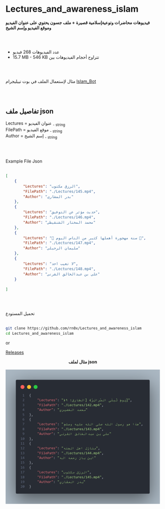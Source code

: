 # Lectures_and_awareness_islam

<b>فيديوهات محاضرات وتوعيةإسلامية قصيرة + ملف جسون يحتوي على عنوان الفيديو وموقع الفيديو وإسم الشيخ</b><br>

<br><br>

- عدد الفيديوهات 268 فيديو
- 15.7 MB - 546 KB تتراوح أحجام الفيديوهات بين

<br><br>

مثال لإستعمال الملف في بوت تييليجرام 
[Islam_Bot](https://github.com/rn0x/Islam_Bot/blob/main/src/Telegram/button/Lectures.js)

<br><br>

## تفاصيل ملف json 

Lectures = عنوان الفيديو <sub> - string</sub><br>
FilePath = موقع الفيديو <sub> - string</sub><br>
Author = إسم الشيخ <sub> - string</sub><br>

<br><br>

Example File Json 

```json

[
    {
        "Lectures": "الرزق مكتوب",
        "FilePath": "./Lectures/145.mp4",
        "Author": "بدر المشاري"
    },
    {
        "Lectures": "حديث مؤثر عن التوفيق",
        "FilePath": "./Lectures/146.mp4",
        "Author": "محمد المختار الشنقيطي"
    },
    {
        "Lectures": "🔰 سنة مهجورة أهملها كثير من الناس اليوم 🔰",
        "FilePath": "./Lectures/147.mp4",
        "Author": "سليمان الرحيلي"
    },
    {
        "Lectures": "لا تعيب احد",
        "FilePath": "./Lectures/148.mp4",
        "Author": "علي بن عبدالخالق القرني"
    }
    
]

```

<br><br>

تحميل المستودع 

```bash

git clone https://github.com/rn0x/Lectures_and_awareness_islam
cd Lectures_and_awareness_islam

```

or 

[Releases](https://github.com/rn0x/Lectures_and_awareness_islam/releases/latest)




<div align="center"> 
    <b>مثال لملف json</b>
    <br><br>
    <img src="/Github/1.png" alt="Lectures_and_awareness_islam">
</div>
